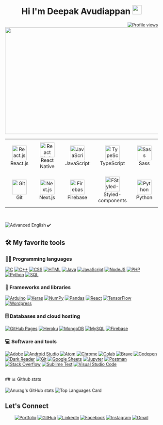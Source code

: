 
<!--
new
-->
<h1 align="center">
Hi I'm Deepak Avudiappan
  <img src="https://media.giphy.com/media/hvRJCLFzcasrR4ia7z/giphy.gif" width="30"></h1>
 <img src="https://gpvc.arturio.dev/yashitanamdeo" alt="Profile views" align='right'/> <a href="https://github.com/yashitanamdeo/yashitanamdeo/"> </a>
<br/>
<img height="350px" width="1000px" src="./galaxy.gif"/>
<table align= "center">
  <tr>
     <td align="center" width="140" height="112.43">
      <a href="#macropower-tech" >
        <img src="./react-original.svg" width="48" height="48" alt="React.js" />
      </a>
      <br>React.js
    </td>
    <td align="center"  width="140" height="112.43">
      <a href="#macropower-tech" >
        <img src="./react-original.svg" width="48" height="48" alt="React Native" />
      </a>
      <br>React Native
    </td>
    <td align="center"  width="140" height="112.43">
      <a href="#macropower-tech">
        <img src="./javascript-original.svg" width="48" height="48" alt="JavaScript" />
      </a>
      <br>JavaScript
    </td>
    <td align="center"  width="140" height="112.43">
      <a href="#macropower-tech">
        <img src="./typescript-original.svg" width="48" height="48" alt="TypeScript" />
      </a>
      <br>TypeScript
    </td>
    <td align="center"  width="140" height="112.43">
      <a href="#macropower-tech">
        <img src="./sass-original.svg" width="48" height="48" alt="Sass" />
      </a>
      <br>Sass
    </td>
    <tr>
     <td align="center" width="140" height="112.43">
      <a href="#macropower-tech">
        <img src="./git.svg" width="48" height="48" alt="Git" />
      </a>
      <br>Git
    </td>
    <td align="center"  width="140" height="112.43">
      <a href="#macropower-tech">
        <img src="./nextjs.svg" width="48" height="48" alt="Next.js" />
      </a>
      <br>Next.js
    </td>
    </br>
    <td align="center"  width="140" height="112.43">
      <a href="#macropower-tech">
        <img src="./Firebase_Logo_Standard_Lockup.svg" width="48" height="48" alt="Firebase" />
      </a>
      <br>Firebase
    </td>
    <td align="center"  width="140" height="112.43">
      <a href="#macropower-tech">
        <img src="./styled-components.svg" width="48" height="48" alt="FStyled-components" />
      </a>
      <br>Styled-components
    </td>
    <td align="center"  width="140" height="112.43">
      <a href="#macropower-tech">
        <img src="./python-original.svg" width="48" height="48" alt="Python" />
      </a>
      <br>Python
    </td>
   </tr>
  </tr>
</table>
</br>

![Advanced English](https://img.shields.io/badge/-Advanced%20English-00C7B7?&logoWidth=5&style=for-the-badge) ✔️  
## 🛠️ My favorite tools
### 👨‍💻 Programming languages
<p>
    <a href="https://github.com/search?q=user%3ADenverCoder1+is%3Arepo+language%3Ac"><img alt="C" src="https://img.shields.io/badge/C%20-%232370ED.svg?logo=c&logoColor=white"></a>
    <a href="https://github.com/search?q=user%3ADenverCoder1+is%3Arepo+language%3Acpp"><img alt="C++" src="https://img.shields.io/badge/C++%20-%2300599C.svg?logo=c%2B%2B&logoColor=white"></a>
    <a href="https://github.com/search?q=user%3ADenverCoder1+is%3Arepo+language%3Acss"><img alt="CSS" src="https://img.shields.io/badge/CSS%20-%231572B6.svg?logo=css3&logoColor=white"></a>
    <a href="https://github.com/search?q=user%3ADenverCoder1+is%3Arepo+language%3Ahtml"><img alt="HTML" src="https://img.shields.io/badge/HTML%20-%23E34F26.svg?logo=html5&logoColor=white"></a>
    <a href="https://github.com/search?q=user%3ADenverCoder1+is%3Arepo+language%3Ajava"><img alt="Java" src="https://img.shields.io/badge/Java-%23007396.svg?logo=java&logoColor=white"></a>
    <a href="https://github.com/search?q=user%3ADenverCoder1+is%3Arepo+language%3Ajavascript"><img alt="JavaScript" src="https://img.shields.io/badge/JavaScript%20-%23F7DF1E.svg?logo=javascript&logoColor=black"></a>
    <a href="https://github.com/search?q=user%3ADenverCoder1+is%3Arepo+language%3Ajavascript"><img alt="NodeJS" src="https://img.shields.io/badge/Node.js%20-%2343853D.svg?logo=node.js&logoColor=white"></a>
    <a href="https://github.com/search?q=user%3ADenverCoder1+is%3Arepo+language%3Aphp"><img alt="PHP" src="https://img.shields.io/badge/PHP-%23777BB4.svg?logo=php&logoColor=white"></a>
    <a href="https://github.com/search?q=user%3ADenverCoder1+is%3Arepo+language%3Apython"><img alt="Python" src="https://img.shields.io/badge/Python%20-%2314354C.svg?logo=python&logoColor=white"></a>
    <a href="https://github.com/search?q=user%3ADenverCoder1+is%3Arepo+language%3Asql"><img alt="SQL" src="https://img.shields.io/badge/SQL%20-%23025E8C.svg?logo=amazon-dynamodb&logoColor=white"></a>

### 🧰 Frameworks and libraries

<p>
    <a href="#"><img alt="Arduino" src="https://img.shields.io/badge/-Arduino-00979D?logo=Arduino&logoColor=white"></a>
    <a href="#"><img alt="Keras" src="https://img.shields.io/badge/Keras%20-%23D00000.svg?logo=Keras&logoColor=white"></a>
    <a href="#"><img alt="NumPy" src="https://img.shields.io/badge/Numpy%20-%23013243.svg?logo=numpy&logoColor=white"></a>
    <a href="#"><img alt="Pandas" src="https://img.shields.io/badge/Pandas%20-%23150458.svg?logo=pandas&logoColor=white"></a>
    <a href="#"><img alt="React" src="https://img.shields.io/badge/React%20-%2320232a.svg?logo=react&logoColor=%2361DAFB"></a>
    <a href="#"><img alt="TensorFlow" src="https://img.shields.io/badge/TensorFlow%20-%23FF6F00.svg?logo=TensorFlow&logoColor=white"></a>
    <a href="#"><img alt="Wordpress" src="https://img.shields.io/badge/Wordpress-21759B?logo=wordpress&logoColor=white"></a>
</p>

### 🗄️ Databases and cloud hosting

<p>
    <a href="#"><img alt="GitHub Pages" src="https://img.shields.io/badge/GitHub%20Pages-%23327FC7.svg?logo=github&logoColor=white"></a>
    <a href="#"><img alt="Heroku" src="https://img.shields.io/badge/Heroku%20-%23430098.svg?logo=heroku&logoColor=white"></a>
    <a href="#"><img alt="MongoDB" src ="https://img.shields.io/badge/MongoDB-%234ea94b.svg?logo=mongodb&logoColor=white"></a>
    <a href="#"><img alt="MySQL" src="https://img.shields.io/badge/MySQL-%2300f.svg?logo=mysql&logoColor=white"></a>
    <a href="#"><img alt="Firebase" src ="https://img.shields.io/badge/Firebase-%23316192.svg?logo=firebase&logoColor=white"></a>
</p>

### 💻 Software and tools

<p>
    <a href="#"><img alt="Adobe" src="https://img.shields.io/badge/Adobe%20-%23FF0000.svg?logo=adobe&logoColor=white"></a>
    <a href="#"><img alt="Android Studio" src="https://img.shields.io/badge/Android%20Studio-008678.svg?logo=android-studio&logoColor=white"></a>
    <a href="#"><img alt="Atom" src="https://img.shields.io/badge/Atom-3DDC84?logo=atom&logoColor=white"></a>
    <a href="#"><img alt="Chrome" src="https://img.shields.io/badge/Chrome-3DDC84?logo=google-chrome&logoColor=white"></a>
    <a href="#"><img alt="Colab" src="https://img.shields.io/badge/Colab-00b56a.svg?logo=google-colab&logoColor=white"></a>
    <a href="#"><img alt="Brave" src="https://img.shields.io/badge/-Brave-FB542B?logo=brave&logoColor=white"></a>
    <a href="#"><img alt="Codepen" src="https://img.shields.io/badge/Codepen-000000.svg?logo=codepen&logoColor=white"></a>
    <a href="#"><img alt="Dark Reader" src="https://img.shields.io/badge/-Dark%20Reader-141E24?logo=dark-reader&logoColor=white"></a>
    <a href="#"><img alt="Git" src="https://img.shields.io/badge/Git%20-%23F05033.svg?logo=git&logoColor=white"></a>
    <a href="#"><img alt="Google Sheets" src="https://img.shields.io/badge/Google%20Sheets%20-%2334A853.svg?logo=google%20sheets&logoColor=white"></a>
    <a href="#"><img alt="Jupyter" src="https://img.shields.io/badge/Jupyter%20-%23F37626.svg?logo=Jupyter&logoColor=white"></a>
    <a href="#"><img alt="Postman" src="https://img.shields.io/badge/Postman-FF6C37?logo=postman&logoColor=white"></a>
    <a href="#"><img alt="Stack Overflow" src="https://img.shields.io/badge/-Stack%20Overflow-FE7A16?logo=stack-overflow&logoColor=white"></a>
    <a href="#"><img alt="Sublime Text" src="https://img.shields.io/badge/-Sublime%20Text-302E31?logo=sublime-text&logoColor=white"></a>
    <a href="#"><img alt="Visual Studio Code" src="https://img.shields.io/badge/Visual%20Studio%20Code-0078d7.svg?logo=visual-studio-code&logoColor=white"></a>
</p>
</br>
## 📊 Github stats

![Anurag's GitHub stats](https://github-readme-stats.vercel.app/api?username=dpk-a7&count_private=true&theme=radical)
![Top Languages Card](https://github-readme-stats.vercel.app/api/top-langs/?username=dpk-a7&layout=compact)

## Let's Connect
<p align="center">
	<a href="https://yashitanamdeo.github.io/" target="_blank"><img src="https://img.icons8.com/bubbles/50/000000/web.png" alt="Portfolio"/></a>
	<a href="https://github.com/yashitanamdeo" target="_blank"><img src="https://img.icons8.com/bubbles/50/000000/github.png" alt="GitHub"/></a>
	<a href="https://www.linkedin.com/in/yashitanamdeo/" target="_blank"><img src="https://img.icons8.com/bubbles/50/000000/linkedin.png" alt="LinkedIn"/></a>
	<a href="https://www.facebook.com/yashitanamdeo/" target="_blank"><img src="https://img.icons8.com/bubbles/50/000000/facebook-new.png" alt="Facebook"/></a>
	<a href="https://www.instagram.com/yashitanamdeo/" target="_blank"><img src="https://img.icons8.com/bubbles/50/000000/instagram.png" alt="Instagram"/></a>
	<a href="mailto:yashita.namdeo2000@gmail.com" target="_blank"><img src="https://img.icons8.com/bubbles/50/000000/gmail.png" alt="Gmail"/></a>
</p>
